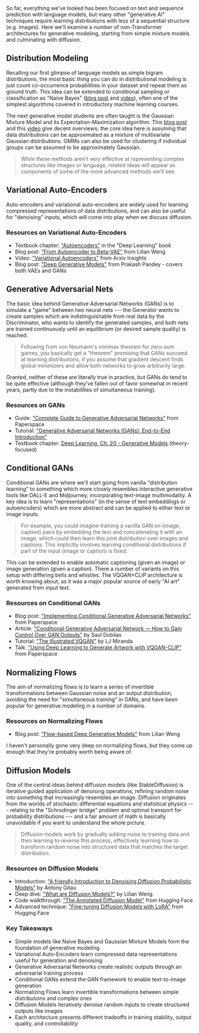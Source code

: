 <div class="key-concept">
  So far, everything we've looked has been focused on text and sequence prediction with language models, but many other "generative AI" techniques require learning distributions with less of a sequential structure (e.g. images). Here we'll examine a number of non-Transformer architectures for generative modeling, starting from simple mixture models and culminating with diffusion.
</div>

<h2 id="distribution-modeling">
  <span class="heading-text">Distribution Modeling</span>
</h2>

<p>Recalling our first glimpse of language models as simple bigram distributions, the most basic thing you can do in distributional modeling is just count co-occurrence probabilities in your dataset and repeat them as ground truth. This idea can be extended to conditional sampling or classification as "Naive Bayes" (<a href="https://mitesh1612.github.io/blog/2020/08/30/naive-bayes">blog post</a> and <a href="https://www.youtube.com/watch?v=O2L2Uv9pdDA">video</a>), often one of the simplest algorithms covered in introductory machine learning courses.</p>

<p>The next generative model students are often taught is the Gaussian Mixture Model and its Expectation-Maximization algorithm. This <a href="https://mpatacchiola.github.io/blog/2020/07/31/gaussian-mixture-models.html">blog post</a> and this <a href="https://www.youtube.com/watch?v=DODphRRL79c">video</a> give decent overviews; the core idea here is assuming that data distributions can be approximated as a mixture of multivariate Gaussian distributions. GMMs can also be used for clustering if individual groups can be assumed to be approximately Gaussian.</p>

<blockquote>
  While these methods aren't very effective at representing complex structures like images or language, related ideas will appear as components of some of the more advanced methods we'll see.
</blockquote>

<h2 id="variational-auto-encoders">
  <span class="heading-text">Variational Auto-Encoders</span>
</h2>

<p>Auto-encoders and variational auto-encoders are widely used for learning compressed representations of data distributions, and can also be useful for "denoising" inputs, which will come into play when we discuss diffusion.</p>

<div class="resource-links">
  <h3>Resources on Variational Auto-Encoders</h3>
  <ul>
    <li>Textbook chapter: <a href="https://www.deeplearningbook.org/contents/autoencoders.html">"Autoencoders"</a> in the "Deep Learning" book</li>
    <li>Blog post: <a href="https://lilianweng.github.io/posts/2018-08-12-vae/">"From Autoencoder to Beta-VAE"</a> from Lilian Weng</li>
    <li>Video: <a href="https://www.youtube.com/watch?v=9zKuYvjFFS8">"Variational Autoencoders"</a> from Arxiv Insights</li>
    <li>Blog post: <a href="https://towardsdatascience.com/deep-generative-models-25ab2821afd3">"Deep Generative Models"</a> from Prakash Pandey - covers both VAEs and GANs</li>
  </ul>
</div>

<h2 id="generative-adversarial-nets">
  <span class="heading-text">Generative Adversarial Nets</span>
</h2>

<p>The basic idea behind Generative Adversarial Networks (GANs) is to simulate a "game" between two neural nets --- the Generator wants to create samples which are indistinguishable from real data by the Discriminator, who wants to identify the generated samples, and both nets are trained continuously until an equilibrium (or desired sample quality) is reached.</p>

<blockquote>
  Following from von Neumann's minimax theorem for zero-sum games, you basically get a "theorem" promising that GANs succeed at learning distributions, if you assume that gradient descent finds global minimizers and allow both networks to grow arbitrarily large.
</blockquote>

<p>Granted, neither of these are literally true in practice, but GANs do tend to be quite effective (although they've fallen out of favor somewhat in recent years, partly due to the instabilities of simultaneous training).</p>

<div class="resource-links">
  <h3>Resources on GANs</h3>
  <ul>
    <li>Guide: <a href="https://blog.paperspace.com/complete-guide-to-gans/">"Complete Guide to Generative Adversarial Networks"</a> from Paperspace</li>
    <li>Tutorial: <a href="https://www.analyticsvidhya.com/blog/2021/10/an-end-to-end-introduction-to-generative-adversarial-networksgans/">"Generative Adversarial Networks (GANs): End-to-End Introduction"</a></li>
    <li>Textbook chapter: <a href="https://www.deeplearningbook.org/contents/generative_models.html">Deep Learning, Ch. 20 - Generative Models</a> (theory-focused)</li>
  </ul>
</div>

<h2 id="conditional-gans">
  <span class="heading-text">Conditional GANs</span>
</h2>

<p>Conditional GANs are where we'll start going from vanilla "distribution learning" to something which more closely resembles interactive generative tools like DALL-E and Midjourney, incorporating text-image multimodality. A key idea is to learn "representations" (in the sense of text embeddings or autoencoders) which are more abstract and can be applied to either text or image inputs.</p>

<blockquote>
  For example, you could imagine training a vanilla GAN on (image, caption) pairs by embedding the text and concatenating it with an image, which could then learn this joint distribution over images and captions. This implicitly involves learning conditional distributions if part of the input (image or caption) is fixed.
</blockquote>

<p>This can be extended to enable automatic captioning (given an image) or image generation (given a caption). There a number of variants on this setup with differing bells and whistles. The VQGAN+CLIP architecture is worth knowing about, as it was a major popular source of early "AI art" generated from input text.</p>

<div class="resource-links">
  <h3>Resources on Conditional GANs</h3>
  <ul>
    <li>Blog post: <a href="https://blog.paperspace.com/conditional-generative-adversarial-networks/">"Implementing Conditional Generative Adversarial Networks"</a> from Paperspace</li>
    <li>Article: <a href="https://towardsdatascience.com/cgan-conditional-generative-adversarial-network-how-to-gain-control-over-gan-outputs-b30620bd0cc8">"Conditional Generative Adversarial Network — How to Gain Control Over GAN Outputs"</a> by Saul Dobilas</li>
    <li>Tutorial: <a href="https://ljvmiranda921.github.io/notebook/2021/08/08/clip-vqgan/">"The Illustrated VQGAN"</a> by LJ Miranda</li>
    <li>Talk: <a href="https://www.youtube.com/watch?v=Ih4qOakCZD4">"Using Deep Learning to Generate Artwork with VQGAN-CLIP"</a> from Paperspace</li>
  </ul>
</div>

<h2 id="normalizing-flows">
  <span class="heading-text">Normalizing Flows</span>
</h2>

<p>The aim of normalizing flows is to learn a series of invertible transformations between Gaussian noise and an output distribution, avoiding the need for "simultaneous training" in GANs, and have been popular for generative modeling in a number of domains.</p>

<div class="resource-links">
  <h3>Resources on Normalizing Flows</h3>
  <ul>
    <li>Blog post: <a href="https://lilianweng.github.io/posts/2018-10-13-flow-models/">"Flow-based Deep Generative Models"</a> from Lilian Weng</li>
  </ul>
</div>

<p>I haven't personally gone very deep on normalizing flows, but they come up enough that they're probably worth being aware of.</p>

<h2 id="diffusion-models">
  <span class="heading-text">Diffusion Models</span>
</h2>

<p>One of the central ideas behind diffusion models (like StableDiffusion) is iterative guided application of denoising operations, refining random noise into something that increasingly resembles an image. Diffusion originates from the worlds of stochastic differential equations and statistical physics --- relating to the "Schrodinger bridge" problem and optimal transport for probability distributions --- and a fair amount of math is basically unavoidable if you want to understand the whole picture.</p>

<blockquote>
  Diffusion models work by gradually adding noise to training data and then learning to reverse this process, effectively learning how to transform random noise into structured data that matches the target distribution.
</blockquote>

<div class="resource-links">
  <h3>Resources on Diffusion Models</h3>
  <ul>
    <li>Introduction: <a href="https://medium.com/@gitau_am/a-friendly-introduction-to-denoising-diffusion-probabilistic-models-cc76b8abef25">"A friendly Introduction to Denoising Diffusion Probabilistic Models"</a> by Antony Gitau</li>
    <li>Deep dive: <a href="https://lilianweng.github.io/posts/2021-07-11-diffusion-models/">"What are Diffusion Models?"</a> by Lilian Weng</li>
    <li>Code walkthrough: <a href="https://huggingface.co/blog/annotated-diffusion">"The Annotated Diffusion Model"</a> from Hugging Face</li>
    <li>Advanced technique: <a href="https://huggingface.co/blog/lora">"Fine-tuning Diffusion Models with LoRA"</a> from Hugging Face</li>
  </ul>
</div>

<div class="summary-section">
  <h3>Key Takeaways</h3>
  <ul>
    <li>Simple models like Naive Bayes and Gaussian Mixture Models form the foundation of generative modeling</li>
    <li>Variational Auto-Encoders learn compressed data representations useful for generation and denoising</li>
    <li>Generative Adversarial Networks create realistic outputs through an adversarial training process</li>
    <li>Conditional GANs extend the GAN framework to enable text-to-image generation</li>
    <li>Normalizing Flows learn invertible transformations between simple distributions and complex ones</li>
    <li>Diffusion Models iteratively denoise random inputs to create structured outputs like images</li>
    <li>Each architecture presents different tradeoffs in training stability, output quality, and controllability</li>
  </ul>
</div>

<script>
    window.prevSection = "/content/handbooks/generative-ai/section7/";
    window.nextSection = "/content/handbooks/generative-ai/section9/";
</script>
